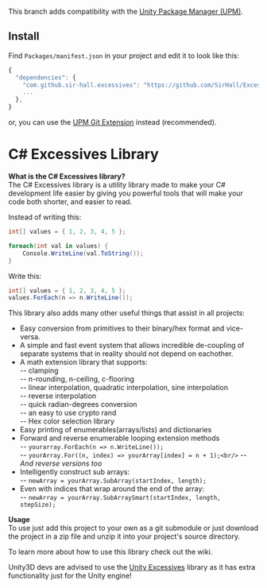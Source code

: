 This branch adds compatibility with the [Unity Package Manager (UPM)](https://docs.unity3d.com/Packages/com.unity.package-manager-ui@1.8/manual/index.html).
## Install

Find `Packages/manifest.json` in your project and edit it to look like this:
```js
{
  "dependencies": {
    "com.github.sir-hall.excessives": "https://github.com/SirHall/Excessives.git",
    ...
  },
}
```
or, you can use the [UPM Git Extension](https://github.com/mob-sakai/UpmGitExtension) instead (recommended).

# C# Excessives Library<br/>

**What is the C# Excessives library?**<br/>
The C# Excessives library is a utility library made to make your C# development life easier by giving you powerful tools that will make your code both shorter, and easier to read.<br/>

Instead of writing this:
```csharp
int[] values = { 1, 2, 3, 4, 5 };

foreach(int val in values) {
	Console.WriteLine(val.ToString());
}
```

Write this:<br/>
```csharp
int[] values = { 1, 2, 3, 4, 5 };
values.ForEach(n => n.WriteLine());
```

This library also adds many other useful things that assist in all projects:<br/>
 - Easy conversion from primitives to their binary/hex format and vice-versa.<br/>
 - A simple and fast event system that allows incredible de-coupling of separate systems that in reality should not depend on eachother.<br/>
 - A math extension library that supports:<br/>
    -- clamping<br/>
    -- n-rounding, n-ceiling, c-flooring<br/>
    -- linear interpolation, quadratic interpolation, sine interpolation<br/>
    -- reverse interpolation<br/>
    -- quick radian-degrees conversion<br/>
    -- an easy to use crypto rand<br/>
    -- Hex color selection library<br/>
 - Easy printing of enumerables(arrays/lists) and dictionaries<br/>
 - Forward and reverse enumerable looping extension methods<br/>
    -- `yourarray.ForEach(n => n.WriteLine());`<br/>
    -- `yourArray.For((n, index) => yourArray[index] = n + 1);<br/>`
    -- *And reverse versions too*<br/>
 - Intelligently construct sub arrays:<br/>
    -- `newArray = yourArray.SubArray(startIndex, length);`<br/>
 - Even with indices that wrap around the end of the array:<br/>
    -- `newArray = yourArray.SubArraySmart(startIndex, length, stepSize);`<br/>

**Usage**<br/>
To use just add this project to your own as a git submodule or just download the project in a zip file and unzip it into your project's source directory.<br/>

To learn more about how to use this library check out the wiki.

Unity3D devs are advised to use the [Unity Excessives](https://github.com/SirHall/UnityExcessives) library as it has extra functionality just for the Unity engine!

